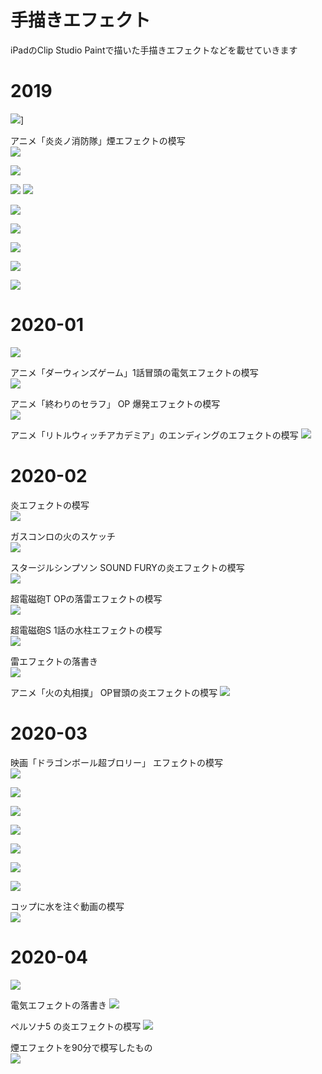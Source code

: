 # 手描きエフェクト
iPadのClip Studio Paintで描いた手描きエフェクトなどを載せていきます

# 2019
![](images/2019-12/smoke.gif)]

アニメ「炎炎ノ消防隊」煙エフェクトの模写<br>
![](images/2019-12/enen_no_shouboutai_smoke.gif)

![](images/2019-12/pokemon_sword_revenge.gif)

![](images/2019-12/fire_line.gif)
![](images/2019-12/fire.gif)

![](images/2019-12/bubble.gif)

![](images/2019-12/liquid.gif)

![](images/2019-12/thunder_ball.gif)

![](images/2019-12/pigeon.gif)

![](images/2019-12/thunder.gif)

# 2020-01
![](images/2020-01/thunder_beam.gif)

アニメ「ダーウィンズゲーム」1話冒頭の電気エフェクトの模写<br>
![](images/2020-01/darwins_game_thunder.gif)

アニメ「終わりのセラフ」 OP 爆発エフェクトの模写<br>
![](images/2020-01/owari_no_serahu_explosion.gif)

アニメ「リトルウィッチアカデミア」のエンディングのエフェクトの模写
![](images/2020-01/lwa_ending.gif)

# 2020-02
炎エフェクトの模写<br>
![](images/2020-02/fire.gif)

ガスコンロの火のスケッチ<br>
![](images/2020-02/videosketch_fire.gif)

スタージルシンプソン SOUND FURYの炎エフェクトの模写<br>
![](images/2020-02/soundfury_fire.gif)

超電磁砲T OPの落雷エフェクトの模写<br>
![](images/2020-02/railgun_op_thunder.gif)

超電磁砲S 1話の水柱エフェクトの模写<br>
![](images/2020-02/railgun_s_water.gif)

雷エフェクトの落書き<br>
![](images/2020-02/thunder.gif)

アニメ「火の丸相撲」 OP冒頭の炎エフェクトの模写
![](images/2020-02/hinomaru_zumou_op_fire.gif)

# 2020-03
映画「ドラゴンボール超ブロリー」 エフェクトの模写<br>
![](images/2020-03/dragonball_choubroly_effect.gif)

![](images/2020-03/rakugaki_beam.gif)

![](images/2020-03/thunder.gif)

![](images/2020-03/fire.gif)

![](images/2020-03/sparrow.gif)

![](images/2020-03/lwa_magic.gif)

![](images/2020-03/killlakill_explosion.gif)

コップに水を注ぐ動画の模写<br>
![](images/2020-03/videosketch_water.gif)

# 2020-04
![](images/2020-04/explosion.gif)

電気エフェクトの落書き
![](images/2020-04/thunder.gif)

ペルソナ5 の炎エフェクトの模写
![](images/2020-04/persona5_fire.gif)

煙エフェクトを90分で模写したもの<br>
![](images/2020-04/straydogs_smoke.gif)

